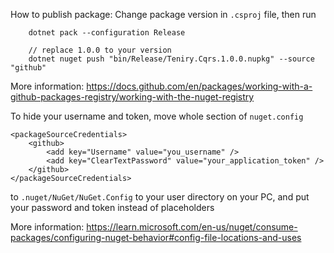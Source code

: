 How to publish package:
Change package version in `.csproj` file, then run
```
    dotnet pack --configuration Release
    
    // replace 1.0.0 to your version
    dotnet nuget push "bin/Release/Teniry.Cqrs.1.0.0.nupkg" --source "github"
```

More information:
https://docs.github.com/en/packages/working-with-a-github-packages-registry/working-with-the-nuget-registry


To hide your username and token, move whole section of `nuget.config`
```
<packageSourceCredentials>
    <github>
        <add key="Username" value="you_username" />
        <add key="ClearTextPassword" value="your_application_token" />
    </github>
</packageSourceCredentials>
```
to `.nuget/NuGet/NuGet.Config` to your user directory on your PC,
and put your password and token instead of placeholders

More information:
https://learn.microsoft.com/en-us/nuget/consume-packages/configuring-nuget-behavior#config-file-locations-and-uses
